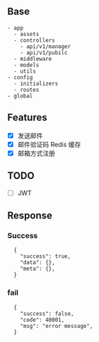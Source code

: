 ## Base

```
- app
  - assets
  - controllers
    - api/v1/manager
    - api/v1/pubilc
  - middleware
  - models
  - utils
- config
  - initializers
  - routes
- global

```

## Features

- [x] 发送邮件
- [x] 邮件验证码 Redis 缓存
- [x] 邮箱方式注册

## TODO

- [ ] JWT

## Response

### Success

```
  {
    "success": true,
    "data": {},
    "meta": {},
  }
```

### fail

```
  {
    "success": false,
    "code": 40001,
    "msg": "error message",
  }
```
